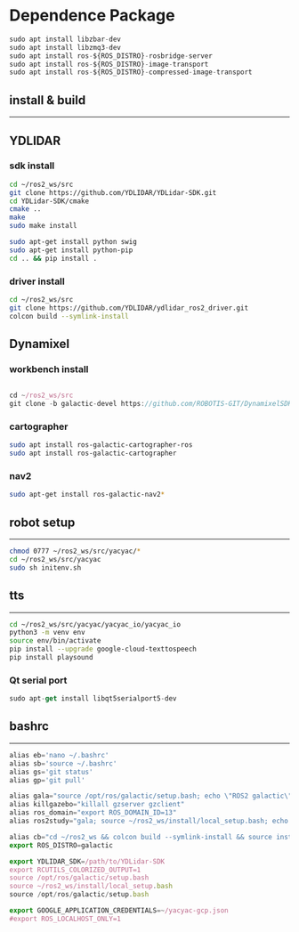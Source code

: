 # Dependence Package

```jsx
sudo apt install libzbar-dev
sudo apt install libzmq3-dev
sudo apt install ros-${ROS_DISTRO}-rosbridge-server
sudo apt install ros-${ROS_DISTRO}-image-transport
sudo apt install ros-${ROS_DISTRO}-compressed-image-transport
```

## install & build

---

## YDLIDAR

### sdk install

```bash
cd ~/ros2_ws/src 
git clone https://github.com/YDLIDAR/YDLidar-SDK.git
cd YDLidar-SDK/cmake
cmake ..
make
sudo make install

sudo apt-get install python swig
sudo apt-get install python-pip
cd .. && pip install .
```

### driver install

```bash
cd ~/ros2_ws/src
git clone https://github.com/YDLIDAR/ydlidar_ros2_driver.git
colcon build --symlink-install
```

## Dynamixel

### workbench install

```jsx

cd ~/ros2_ws/src 
git clone -b galactic-devel https://github.com/ROBOTIS-GIT/DynamixelSDK.git
```

### cartographer

```bash
sudo apt install ros-galactic-cartographer-ros
sudo apt install ros-galactic-cartographer
```

### nav2

```bash
sudo apt-get install ros-galactic-nav2*
```

## robot setup

---

```bash
chmod 0777 ~/ros2_ws/src/yacyac/*
cd ~/ros2_ws/src/yacyac
sudo sh initenv.sh
```

## tts

---

```bash
cd ~/ros2_ws/src/yacyac/yacyac_io/yacyac_io
python3 -m venv env
source env/bin/activate
pip install --upgrade google-cloud-texttospeech
pip install playsound
```

### Qt serial port

```jsx
sudo apt-get install libqt5serialport5-dev
```

## bashrc

---

```jsx
alias eb='nano ~/.bashrc'
alias sb='source ~/.bashrc'
alias gs='git status'
alias gp='git pull'

alias gala="source /opt/ros/galactic/setup.bash; echo \"ROS2 galactic\""
alias killgazebo="killall gzserver gzclient"
alias ros_domain="export ROS_DOMAIN_ID=13"
alias ros2study="gala; source ~/ros2_ws/install/local_setup.bash; echo \"ros2 ws is activated.!!\""

alias cb="cd ~/ros2_ws && colcon build --symlink-install && source install/local_setup.bash"
export ROS_DISTRO=galactic

export YDLIDAR_SDK=/path/to/YDLidar-SDK
export RCUTILS_COLORIZED_OUTPUT=1
source /opt/ros/galactic/setup.bash
source ~/ros2_ws/install/local_setup.bash
source /opt/ros/galactic/setup.bash

export GOOGLE_APPLICATION_CREDENTIALS=~/yacyac-gcp.json
#export ROS_LOCALHOST_ONLY=1
```